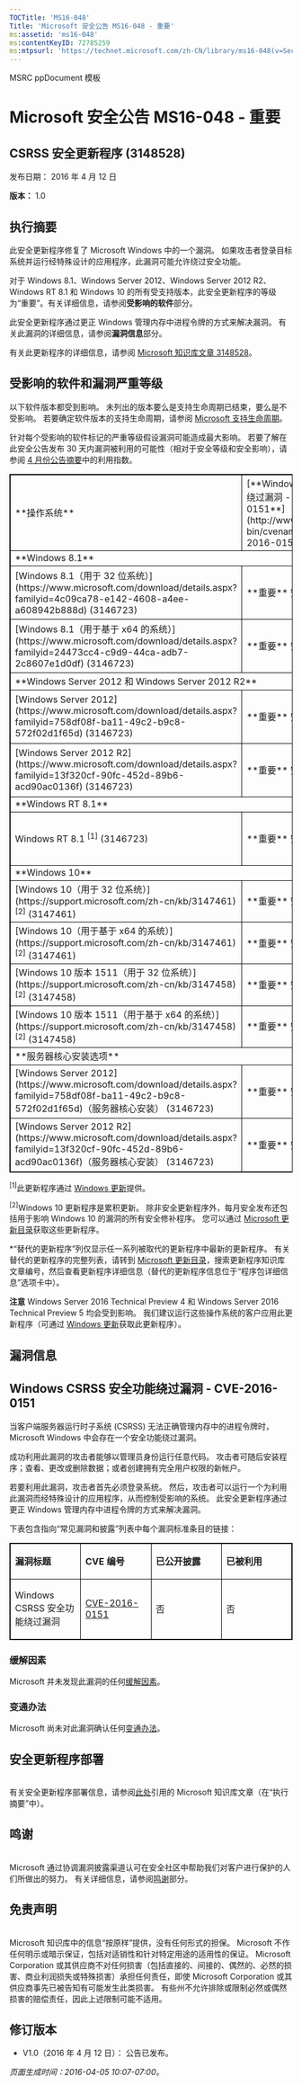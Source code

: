 ```yaml
---
TOCTitle: 'MS16-048'
Title: 'Microsoft 安全公告 MS16-048 - 重要'
ms:assetid: 'ms16-048'
ms:contentKeyID: 72785259
ms:mtpsurl: 'https://technet.microsoft.com/zh-CN/library/ms16-048(v=Security.10)'
---
```


MSRC ppDocument 模板

Microsoft 安全公告 MS16-048 - 重要
==================================

CSRSS 安全更新程序 (3148528)
----------------------------

发布日期： 2016 年 4 月 12 日

**版本：** 1.0

执行摘要
--------

此安全更新程序修复了 Microsoft Windows 中的一个漏洞。 如果攻击者登录目标系统并运行经特殊设计的应用程序，此漏洞可能允许绕过安全功能。

对于 Windows 8.1、Windows Server 2012、Windows Server 2012 R2、Windows RT 8.1 和 Windows 10 的所有受支持版本，此安全更新程序的等级为“重要”。有关详细信息，请参阅**受影响的软件**部分。

此安全更新程序通过更正 Windows 管理内存中进程令牌的方式来解决漏洞。 有关此漏洞的详细信息，请参阅**漏洞信息**部分。

有关此更新程序的详细信息，请参阅 [Microsoft 知识库文章 3148528](https://support.microsoft.com/zh-cn/kb/3148528)。

受影响的软件和漏洞严重等级
--------------------------

以下软件版本都受到影响。 未列出的版本要么是支持生命周期已结束，要么是不受影响。 若要确定软件版本的支持生命周期，请参阅 [Microsoft 支持生命周期](https://support.microsoft.com/zh-cn/lifecycle)。

针对每个受影响的软件标记的严重等级假设漏洞可能造成最大影响。 若要了解在此安全公告发布 30 天内漏洞被利用的可能性（相对于安全等级和安全影响），请参阅 [4 月份公告摘要](https://technet.microsoft.com/zh-cn/library/security/ms16-apr)中的利用指数。

<p> </p>
<table style="border:1px solid black;">
<tr>
<td style="border:1px solid black;">
**操作系统**

</td>
<td style="border:1px solid black;">
[**Windows CSRSS 安全功能绕过漏洞 - CVE-2016-0151**](http://www.cve.mitre.org/cgi-bin/cvename.cgi?name=cve-2016-0151)

</td>
<td style="border:1px solid black;">
**替代的更新程序***

</td>
</tr>
<tr>
<td style="border:1px solid black;" colspan="3">
**Windows 8.1**

</td>
</tr>
<tr>
<td style="border:1px solid black;">
[Windows 8.1（用于 32 位系统）](https://www.microsoft.com/download/details.aspx?familyid=4c09ca78-e142-4608-a4ee-a608942b888d)  
(3146723)

</td>
<td style="border:1px solid black;">
**重要**  
安全功能绕过

</td>
<td style="border:1px solid black;">
[MS16-008](https://technet.microsoft.com/zh-cn/library/security/ms16-008) 中的 3121212

</td>
</tr>
<tr>
<td style="border:1px solid black;">
[Windows 8.1（用于基于 x64 的系统）](https://www.microsoft.com/download/details.aspx?familyid=24473cc4-c9d9-44ca-adb7-2c8607e1d0df)  
(3146723)

</td>
<td style="border:1px solid black;">
**重要**  
安全功能绕过

</td>
<td style="border:1px solid black;">
[MS16-008](https://technet.microsoft.com/zh-cn/library/security/ms16-008) 中的 3121212

</td>
</tr>
<tr>
<td style="border:1px solid black;" colspan="3">
**Windows Server 2012 和 Windows Server 2012 R2**

</td>
</tr>
<tr>
<td style="border:1px solid black;">
[Windows Server 2012](https://www.microsoft.com/download/details.aspx?familyid=758df08f-ba11-49c2-b9c8-572f02d1f65d)  
(3146723)

</td>
<td style="border:1px solid black;">
**重要**  
安全功能绕过

</td>
<td style="border:1px solid black;">
[MS15-001](https://technet.microsoft.com/zh-cn/library/security/ms15-001) 中的 3023266

</td>
</tr>
<tr>
<td style="border:1px solid black;">
[Windows Server 2012 R2](https://www.microsoft.com/download/details.aspx?familyid=13f320cf-90fc-452d-89b6-acd90ac0136f)  
(3146723)

</td>
<td style="border:1px solid black;">
**重要**  
安全功能绕过

</td>
<td style="border:1px solid black;">
[MS16-008](https://technet.microsoft.com/zh-cn/library/security/ms16-008) 中的 3121212

</td>
</tr>
<tr>
<td style="border:1px solid black;" colspan="3">
**Windows RT 8.1**

</td>
</tr>
<tr>
<td style="border:1px solid black;">
Windows RT 8.1 <sup>[1]</sup>  
(3146723)

</td>
<td style="border:1px solid black;">
**重要**  
安全功能绕过

</td>
<td style="border:1px solid black;">
[MS16-008](https://technet.microsoft.com/zh-cn/library/security/ms16-008) 中的 3121212

</td>
</tr>
<tr>
<td style="border:1px solid black;" colspan="3">
**Windows 10**

</td>
</tr>
<tr>
<td style="border:1px solid black;">
[Windows 10（用于 32 位系统）](https://support.microsoft.com/zh-cn/kb/3147461)<sup>[2]</sup>  
(3147461)

</td>
<td style="border:1px solid black;">
**重要**  
安全功能绕过

</td>
<td style="border:1px solid black;">
[3140745](https://support.microsoft.com/zh-cn/kb/3140745)

</td>
</tr>
<tr>
<td style="border:1px solid black;">
[Windows 10（用于基于 x64 的系统）](https://support.microsoft.com/zh-cn/kb/3147461)<sup>[2]</sup>  
(3147461)

</td>
<td style="border:1px solid black;">
**重要**  
安全功能绕过

</td>
<td style="border:1px solid black;">
[3140745](https://support.microsoft.com/zh-cn/kb/3140745)

</td>
</tr>
<tr>
<td style="border:1px solid black;">
[Windows 10 版本 1511（用于 32 位系统）](https://support.microsoft.com/zh-cn/kb/3147458)<sup>[2]</sup>  
(3147458)

</td>
<td style="border:1px solid black;">
**重要**  
安全功能绕过

</td>
<td style="border:1px solid black;">
[3140768](https://support.microsoft.com/zh-cn/kb/3140768)

</td>
</tr>
<tr>
<td style="border:1px solid black;">
[Windows 10 版本 1511（用于基于 x64 的系统）](https://support.microsoft.com/zh-cn/kb/3147458)<sup>[2]</sup>  
(3147458)

</td>
<td style="border:1px solid black;">
**重要**  
安全功能绕过

</td>
<td style="border:1px solid black;">
[3140768](https://support.microsoft.com/zh-cn/kb/3140768)

</td>
</tr>
<tr>
<td style="border:1px solid black;" colspan="3">
**服务器核心安装选项**

</td>
</tr>
<tr>
<td style="border:1px solid black;">
[Windows Server 2012](https://www.microsoft.com/download/details.aspx?familyid=758df08f-ba11-49c2-b9c8-572f02d1f65d)（服务器核心安装）  
(3146723)

</td>
<td style="border:1px solid black;">
**重要**  
安全功能绕过

</td>
<td style="border:1px solid black;">
[MS15-001](https://technet.microsoft.com/zh-cn/library/security/ms15-001) 中的 3023266

</td>
</tr>
<tr>
<td style="border:1px solid black;">
[Windows Server 2012 R2](https://www.microsoft.com/download/details.aspx?familyid=13f320cf-90fc-452d-89b6-acd90ac0136f)（服务器核心安装）  
(3146723)

</td>
<td style="border:1px solid black;">
**重要**  
安全功能绕过

</td>
<td style="border:1px solid black;">
[MS16-008](https://technet.microsoft.com/zh-cn/library/security/ms16-008) 中的 3121212

</td>
</tr>
</table>

<sup>[1]</sup>此更新程序通过 [Windows 更新](http://update.microsoft.com/microsoftupdate/v6/vistadefault.aspx?ln=zh-cn)提供。

<sup>[2]</sup>Windows 10 更新程序是累积更新。 除非安全更新程序外，每月安全发布还包括用于影响 Windows 10 的漏洞的所有安全修补程序。 您可以通过 [Microsoft 更新目录](http://catalog.update.microsoft.com/v7/site/home.aspx)获取这些更新程序。

\*“替代的更新程序”列仅显示任一系列被取代的更新程序中最新的更新程序。 有关替代的更新程序的完整列表，请转到 [Microsoft 更新目录](http://catalog.update.microsoft.com/v7/site/home.aspx)，搜索更新程序知识库文章编号，然后查看更新程序详细信息（替代的更新程序信息位于“程序包详细信息”选项卡中）。

**注意** Windows Server 2016 Technical Preview 4 和 Windows Server 2016 Technical Preview 5 均会受到影响。 我们建议运行这些操作系统的客户应用此更新程序（可通过 [Windows 更新](http://update.microsoft.com/microsoftupdate/v6/vistadefault.aspx?ln=zh-cn)获取此更新程序）。

漏洞信息
--------

Windows CSRSS 安全功能绕过漏洞 - CVE-2016-0151
----------------------------------------------

当客户端服务器运行时子系统 (CSRSS) 无法正确管理内存中的进程令牌时，Microsoft Windows 中会存在一个安全功能绕过漏洞。

成功利用此漏洞的攻击者能够以管理员身份运行任意代码。 攻击者可随后安装程序；查看、更改或删除数据；或者创建拥有完全用户权限的新帐户。

若要利用此漏洞，攻击者首先必须登录系统。 然后，攻击者可以运行一个为利用此漏洞而经特殊设计的应用程序，从而控制受影响的系统。 此安全更新程序通过更正 Windows 管理内存中进程令牌的方式来解决漏洞。

下表包含指向“常见漏洞和披露”列表中每个漏洞标准条目的链接：

<p> </p>
<table style="border:1px solid black;">
<colgroup>
<col width="25%" />
<col width="25%" />
<col width="25%" />
<col width="25%" />
</colgroup>
<tbody>
<tr class="odd">
<td style="border:1px solid black;"><p><strong>漏洞标题</strong></p></td>
<td style="border:1px solid black;"><p><strong>CVE 编号</strong></p></td>
<td style="border:1px solid black;"><p><strong>已公开披露</strong></p></td>
<td style="border:1px solid black;"><p><strong>已被利用</strong></p></td>
</tr>  
<tr class="even">
<td style="border:1px solid black;"><p>Windows CSRSS 安全功能绕过漏洞</p></td>
<td style="border:1px solid black;"><p><a href="http://www.cve.mitre.org/cgi-bin/cvename.cgi?name=cve-2016-0151">CVE-2016-0151</a></p></td>
<td style="border:1px solid black;"><p>否</p></td>
<td style="border:1px solid black;"><p>否</p></td>
</tr>  
</tbody>  
</table>
  
### 缓解因素
  
Microsoft 并未发现此漏洞的任何[缓解因素](https://technet.microsoft.com/zh-cn/library/security/dn848375.aspx)。
  
### 变通办法
  
Microsoft 尚未对此漏洞确认任何[变通办法](https://technet.microsoft.com/zh-cn/library/security/dn848375.aspx)。
  
安全更新程序部署  
----------------
  
<span id="sectionToggle3"></span>  
有关安全更新程序部署信息，请参阅[此处](#kbarticle)引用的 Microsoft 知识库文章（在“执行摘要”中）。
  
鸣谢  
----
  
<span id="sectionToggle4"></span>  
Microsoft 通过协调漏洞披露渠道认可在安全社区中帮助我们对客户进行保护的人们所做出的努力。 有关详细信息，请参阅[鸣谢](https://technet.microsoft.com/zh-cn/library/security/mt674627.aspx)部分。
  
免责声明  
--------
  
<span id="sectionToggle5"></span>  
Microsoft 知识库中的信息“按原样”提供，没有任何形式的担保。 Microsoft 不作任何明示或暗示保证，包括对适销性和针对特定用途的适用性的保证。 Microsoft Corporation 或其供应商不对任何损害（包括直接的、间接的、偶然的、必然的损害、商业利润损失或特殊损害）承担任何责任，即使 Microsoft Corporation 或其供应商事先已被告知有可能发生此类损害。 有些州不允许排除或限制必然或偶然损害的赔偿责任，因此上述限制可能不适用。
  
修订版本  
--------
  
<span id="sectionToggle6"></span>  
-   V1.0（2016 年 4 月 12 日）： 公告已发布。
  
*页面生成时间：2016-04-05 10:07-07:00。*
